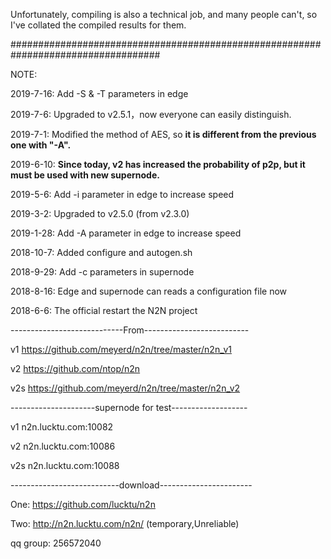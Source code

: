 Unfortunately, compiling is also a technical job, and many people can't, so I've collated the compiled results for them.

###################################################################################

NOTE:

2019-7-16: Add -S & -T parameters in edge

2019-7-6: Upgraded to v2.5.1，now everyone can easily distinguish.

2019-7-1: Modified the method of AES, so <strong>it is different from the previous one with "-A".</strong>

2019-6-10: <strong>Since today, v2 has increased the probability of p2p, but it must be used with new supernode.</strong>

2019-5-6: Add -i parameter in edge to increase speed

2019-3-2: Upgraded to v2.5.0 (from v2.3.0)

2019-1-28: Add -A parameter in edge to increase speed

2018-10-7: Added configure and autogen.sh

2018-9-29: Add -c parameters in supernode

2018-8-16: Edge and supernode can reads a configuration file now

2018-6-6: The official restart the N2N project

----------------------------From--------------------------

v1   https://github.com/meyerd/n2n/tree/master/n2n_v1

v2   https://github.com/ntop/n2n

v2s  https://github.com/meyerd/n2n/tree/master/n2n_v2

---------------------supernode for test-------------------

v1  n2n.lucktu.com:10082

v2  n2n.lucktu.com:10086

v2s n2n.lucktu.com:10088

---------------------------download-----------------------

One: https://github.com/lucktu/n2n

Two: http://n2n.lucktu.com/n2n/     (temporary,Unreliable)

qq group: 256572040
